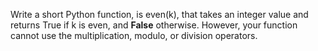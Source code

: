 Write a short Python function, is even(k), that takes an integer value and
returns True if k is even, and **False** otherwise. However, your function
cannot use the multiplication, modulo, or division operators.